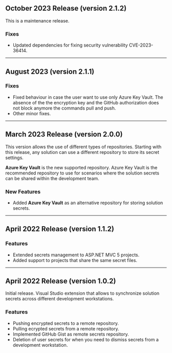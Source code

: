 ## October 2023 Release (version 2.1.2)

This is a maintenance release.

### Fixes

* Updated dependencies for fixing security vulnerability CVE-2023-36414.

---

## August 2023 (version 2.1.1)

### Fixes

* Fixed behaviour in case the user want to use only Azure Key Vault. The absence of the the encryption key and the GitHub authorization does not block anymore the commands pull and push.
* Other minor fixes.

---

## March 2023 Release (version 2.0.0)
 This version allows the use of different types of repositories. Starting with this release, any solution can use a different repository to store its secret settings.

**Azure Key Vault** is the new supported repository. Azure Key Vault is the recommended repository to use for scenarios where the solution secrets can be shared within the development team.

### New Features

* Added **Azure Key Vault** as an alternative repository for storing solution secrets.

---

## April 2022 Release (version 1.1.2)

### Features

* Extended secrets management to ASP.NET MVC 5 projects.
* Added support to projects that share the same secret files.

---

## April 2022 Release (version 1.0.2)

Initial release.
Visual Studio extension that allows to synchronize solution secrets across different development workstations.

### Features

* Pushing encrypted secrets to a remote repository.
* Pulling ecrypted secrets from a remote repository.
* Implemented GitHub Gist as remote secrets repository.
* Deletion of user secrets for when you need to dismiss secrets from a development workstation.
